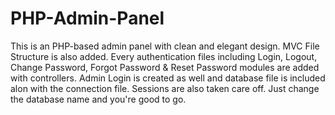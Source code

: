 # PHP-Admin-Panel
This is an PHP-based admin panel with clean and elegant design. MVC File Structure is also added. Every authentication files including Login, Logout, Change Password, Forgot Password &amp; Reset Password modules are added with controllers. Admin Login is created as well and database file is included alon with the connection file. Sessions are also taken care off. Just change the database name and you're good to go.
